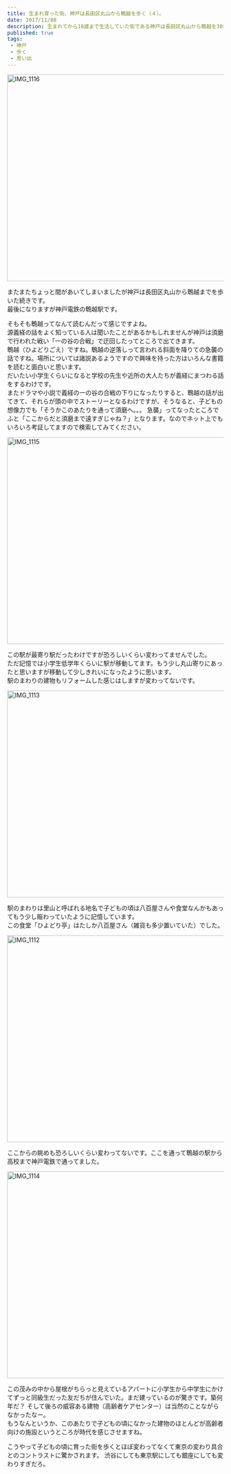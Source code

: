 ```yaml
---
title: 生まれ育った街、神戸は長田区丸山から鵯越を歩く（４）。
date: 2017/11/08
description: 生まれてから18歳まで生活していた街である神戸は長田区丸山から鵯越を30年ぶりくらいに歩いてみた。
published: true
tags: 
 - 神戸
 - 歩く
 - 思い出
---
```


<a data-flickr-embed="true"  href="https://www.flickr.com/photos/shigeki_takeguchi/37136303576/in/dateposted-public/" title="IMG_1116"><img src="https://farm5.staticflickr.com/4336/37136303576_0d1ce7ba94_z.jpg" width="640" height="480" alt="IMG_1116"></a><script async src="//embedr.flickr.com/assets/client-code.js" charset="utf-8"></script>

またまたちょっと間があいてしまいましたが神戸は長田区丸山から鵯越までを歩いた続きです。  
最後になりますが神戸電鉄の鵯越駅です。

<!-- more -->

そもそも鵯越ってなんて読むんだって感じですよね。  
源義経の話をよく知っている人は聞いたことがあるかもしれませんが神戸は須磨で行われた戦い「一の谷の合戦」で迂回したってところで出てきます。  
鵯越（ひよどりごえ）ですね。鵯越の逆落しって言われる斜面を降りての急襲の話ですね。場所については諸説あるようですので興味を持った方はいろんな書籍を読むと面白いと思います。  
だいたい小学生くらいになると学校の先生や近所の大人たちが義経にまつわる話をするわけです。  
またドラマや小説で義経の一の谷の合戦の下りになったりすると、鵯越の話が出てきて、それらが頭の中でストーリーとなるわけですが、そうなると、子どもの想像力でも「そうかこのあたりを通って須磨へ。。。  急襲」ってなったところでふと「ここからだと須磨まで遠すぎじゃね？」となります。なのでネット上でもいろいろ考証してますので検索してみてください。

<a data-flickr-embed="true"  href="https://www.flickr.com/photos/shigeki_takeguchi/36488727694/in/dateposted-public/" title="IMG_1115"><img src="https://farm5.staticflickr.com/4409/36488727694_4cd7521ff7_z.jpg" width="640" height="480" alt="IMG_1115"></a><script async src="//embedr.flickr.com/assets/client-code.js" charset="utf-8"></script>

この駅が最寄り駅だったわけですが恐ろしいくらい変わってませんでした。  
ただ記憶では小学生低学年くらいに駅が移動してます。もう少し丸山寄りにあったと思いますが移動して少しきれいになったように思います。  
駅のまわりの建物もリフォームした感じはしますが変わってないです。

<a data-flickr-embed="true"  href="https://www.flickr.com/photos/shigeki_takeguchi/37153960112/in/dateposted-public/" title="IMG_1113"><img src="https://farm5.staticflickr.com/4398/37153960112_b0f7bcb018_z.jpg" width="640" height="480" alt="IMG_1113"></a><script async src="//embedr.flickr.com/assets/client-code.js" charset="utf-8"></script>

駅のまわりは里山と呼ばれる地名で子どもの頃は八百屋さんや食堂なんかもあってもう少し賑わっていたように記憶しています。  
この食堂「ひよどり亭」はたしか八百屋さん（雑貨も多少置いていた）でした。

<a data-flickr-embed="true"  href="https://www.flickr.com/photos/shigeki_takeguchi/37136303916/in/dateposted-public/" title="IMG_1112"><img src="https://farm5.staticflickr.com/4412/37136303916_c651fd47da_z.jpg" width="640" height="480" alt="IMG_1112"></a><script async src="//embedr.flickr.com/assets/client-code.js" charset="utf-8"></script>

ここからの眺めも恐ろしいくらい変わってないです。ここを通って鵯越の駅から高校まで神戸電鉄で通ってました。  

<a data-flickr-embed="true"  href="https://www.flickr.com/photos/shigeki_takeguchi/37136303706/in/dateposted-public/" title="IMG_1114"><img src="https://farm5.staticflickr.com/4390/37136303706_eede8c8ff3_z.jpg" width="640" height="480" alt="IMG_1114"></a><script async src="//embedr.flickr.com/assets/client-code.js" charset="utf-8"></script>

この茂みの中から屋根がちらっと見えているアパートに小学生から中学生にかけてずっと同級生だった友だちが住んでいた。まだ建っているのが驚きです。築何年だ？
そして後ろの威容ある建物（高齢者ケアセンター）は当然のことながらなかったなー。  
もうなんというか、このあたりで子どもの頃になかった建物のほとんどが高齢者向けの施設というところが時代を感じさせますね。

こうやって子どもの頃に育った街を歩くとほぼ変わってなくて東京の変わり具合とのコントラストに驚かされます。
渋谷にしても東京駅にしても銀座にしても変わりすぎだろ。
